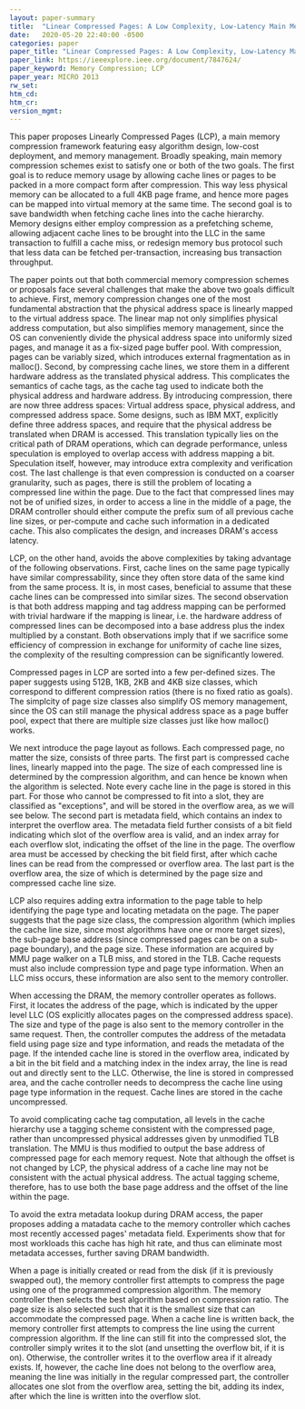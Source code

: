 ```yaml
---
layout: paper-summary
title:  "Linear Compressed Pages: A Low Complexity, Low-Latency Main Memory Compression Framework"
date:   2020-05-20 22:40:00 -0500
categories: paper
paper_title: "Linear Compressed Pages: A Low Complexity, Low-Latency Main Memory Compression Framework"
paper_link: https://ieeexplore.ieee.org/document/7847624/
paper_keyword: Memory Compression; LCP
paper_year: MICRO 2013
rw_set:
htm_cd:
htm_cr:
version_mgmt:
---
```


This paper proposes Linearly Compressed Pages (LCP), a main memory compression framework featuring easy algorithm design,
low-cost deployment, and memory management. Broadly speaking, main memory compression schemes exist to satisfy one or both 
of the two goals.
The first goal is to reduce memory usage by allowing cache lines or pages to be packed in a more compact form after 
compression. This way less physical memory can be allocated to a full 4KB page frame, and hence more pages can be mapped
into virtual memory at the same time. The second goal is to save bandwidth when fetching cache lines into the cache 
hierarchy. Memory designs either employ compression as a prefetching scheme, allowing adjacent cache lines to be brought 
into the LLC in the same transaction to fulfill a cache miss, or redesign memory bus protocol such that less data can be 
fetched per-transaction, increasing bus transaction throughput. 

The paper points out that both commercial memory compression schemes or proposals face several challenges that make
the above two goals difficult to achieve. First, memory compression changes one of the most fundamental abstraction
that the physical address space is linearly mapped to the virtual address space. The linear map not only
simplifies physical address computation, but also simplifies memory management, since the OS can conveniently divide the 
physical address space into uniformly sized pages, and manage it as a fix-sized page buffer pool. 
With compression, pages can be variably sized, which introduces external fragmentation as in malloc().
Second, by compressing cache lines, we store them in a different hardware address as the translated physical address.
This complicates the semantics of cache tags, as the cache tag used to indicate both the physical address and hardware 
address. By introducing compression, there are now three address spaces: Virtual address space, physical address,
and compressed address space. Some designs, such as IBM MXT, explicitly define three address spaces, and require that
the physical address be translated when DRAM is accessed. This translation typically lies on the critical path of 
DRAM operations, which can degrade performance, unless speculation is employed to overlap access with address mapping a 
bit. Speculation itself, however, may introduce extra complexity and verification cost. 
The last challenge is that even compression is conducted on a coarser granularity, such as pages, there is still 
the problem of locating a compressed line within the page. Due to the fact that compressed lines may not be of 
unified sizes, in order to access a line in the middle of a page, the DRAM controller should either compute the prefix
sum of all previous cache line sizes, or per-compute and cache such information in a dedicated cache. This also complicates
the design, and increases DRAM's access latency.

LCP, on the other hand, avoids the above complexities by taking advantage of the following observations. First, cache 
lines on the same page typically have similar compressability, since they often store data of the same kind from the 
same process. It is, in most cases, beneficial to assume that these cache lines can be compressed into similar sizes.
The second observation is that both address mapping and tag address mapping can be performed with trivial hardware 
if the mapping is linear, i.e. the hardware address of compressed lines can be decomposed into a base address plus 
the index multiplied by a constant. Both observations imply that if we sacrifice some efficiency of compression in 
exchange for uniformity of cache line sizes, the complexity of the resulting compression can be significantly lowered.

Compressed pages in LCP are sorted into a few per-defined sizes. The paper suggests using 512B, 1KB, 2KB and 4KB size
classes, which correspond to different compression ratios (there is no fixed ratio as goals). 
The simplcity of page size classes also simplify OS memory management, since the OS can still manage the physical address 
space as a page buffer pool, expect that there are multiple size classes just like how malloc() works.

We next introduce the page layout as follows. Each compressed page, no matter the size, consists of three parts. The first
part is compressed cache lines, linearly mapped into the page. The size of each compressed line is determined by the 
compression algorithm, and can hence be known when the algorithm is selected. Note every cache line in the page is stored
in this part. For those who cannot be compressed to fit into a slot, they are classified as "exceptions", and will be 
stored in the overflow area, as we will see below. The second part is metadata field, which contains an index to interpret
the overflow area. The metadata field further consists of a bit field indicating which slot of the overflow area is valid,
and an index array for each overflow slot, indicating the offset of the line in the page. The overflow area must be 
accessed by checking the bit field first, after which cache lines can be read from the compressed or overflow area.
The last part is the overflow area, the size of which is determined by the page size and compressed cache line size.

LCP also requires adding extra information to the page table to help identifying the page type and locating metadata
on the page. The paper suggests that the page size class, the compression algorithm (which implies the cache line size,
since most algorithms have one or more target sizes), the sub-page base address (since compressed pages can be on a sub-page
boundary), and the page size. These information are acquired by MMU page walker on a TLB miss, and stored in the TLB.
Cache requests must also include compression type and page type information. When an LLC miss occurs, these information
are also sent to the memory controller.

When accessing the DRAM, the memory controller operates as follows. First, it locates the address of the page, which is 
indicated by the upper level LLC (OS explicitly allocates pages on the compressed address space). The size and type of the 
page is also sent to the memory controller in the same request. Then, the controller computes the address of the metadata 
field using page size and type information, and reads the metadata of the page. If the intended cache line is stored in 
the overflow area, indicated by a bit in the bit field and a matching index in the index array, the line is read out and 
directly sent to the LLC. Otherwise, the line is stored in compressed area, and the cache controller needs to decompress
the cache line using page type information in the request. Cache lines are stored in the cache uncompressed.

To avoid complicating cache tag computation, all levels in the cache hierarchy use a tagging scheme consistent with
the compressed page, rather than uncompressed physical addresses given by unmodified TLB translation. The MMU is thus 
modified to output the base address of compressed page for each memory request. 
Note that although the offset is not changed by LCP, the physical address of a cache line may not be consistent with the 
actual physical address. The actual tagging scheme, therefore, has to use both the base page address and the offset of 
the line within the page. 

To avoid the extra metadata lookup during DRAM access, the paper proposes adding a matadata cache to the memory controller
which caches most recently accessed pages' metadata field. Experiments show that for most workloads this cache has high
hit rate, and thus can eliminate most metadata accesses, further saving DRAM bandwidth.

When a page is initially created or read from the disk (if it is previously swapped out), the memory controller first
attempts to compress the page using one of the programmed compression algorithm. The memory controller then 
selects the best algorithm based on compression ratio. The page size is also selected such that it is the smallest size
that can accommodate the compressed page. When a cache line is written back, the memory controller first attempts to
compress the line using the current compression algorithm. If the line can still fit into the compressed slot, the 
controller simply writes it to the slot (and unsetting the overflow bit, if it is on). 
Otherwise, the controller writes it to the overflow area if it already exists. 
If, however, the cache line does not belong to the overflow area, meaning the line was initially in the regular compressed
part, the controller allocates one slot from the overflow area, setting the bit, adding its index, after which the line
is written into the overflow slot.